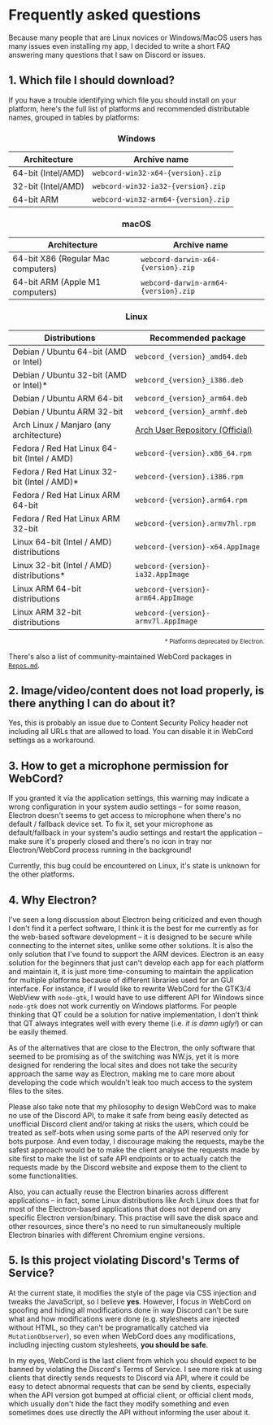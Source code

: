 # Frequently asked questions
Because many people that are Linux novices or Windows/MacOS users has many
issues even installing my app, I decided to write a short FAQ answering many
questions that I saw on Discord or issues.

## 1. Which file I should download?

If you have a trouble identifying which file you should install on your
platform, here's the full list of platforms and recommended distributable names,
grouped in tables by platforms:

<div align=center>

### Windows

| <div align=center> Architecture </div> | <div align=center> Archive name </div> |
| :------------------------------------- | :------------------------------------- |
| 64-bit (Intel/AMD)                     | `webcord-win32-x64-{version}.zip`      |
| 32-bit (Intel/AMD)                     | `webcord-win32-ia32-{version}.zip`     |
| 64-bit ARM                             | `webcord-win32-arm64-{version}.zip`    |

### macOS

| <div align=center> Architecture </div> | <div align=center> Archive name </div> |
| :------------------------------------- | :------------------------------------- |
| 64-bit X86 (Regular Mac computers)     | `webcord-darwin-x64-{version}.zip`     |
| 64-bit ARM (Apple M1 computers)        | `webcord-darwin-arm64-{version}.zip`   |

### Linux

| <div align=center> Distributions </div>     | <div align=center> Recommended package </div>       |
| :------------------------------------------ | :-------------------------------------------------- |
| Debian / Ubuntu 64-bit (AMD or Intel)       | `webcord_{version}_amd64.deb`                       |
| Debian / Ubuntu 32-bit (AMD or Intel)*      | `webcord_{version}_i386.deb`                        |
| Debian / Ubuntu ARM 64-bit                  | `webcord_{version}_arm64.deb`                       |
| Debian / Ubuntu ARM 32-bit                  | `webcord_{version}_armhf.deb`                       |
| Arch Linux / Manjaro (any architecture)     | [Arch User Repository (Official)](https://aur.archlinux.org/packages/webcord-git/) |
| Fedora / Red Hat Linux 64-bit (Intel / AMD) | `webcord-{version}.x86_64.rpm`                      |
| Fedora / Red Hat Linux 32-bit (Intel / AMD)*| `webcord-{version}.i386.rpm`                        |
| Fedora / Red Hat Linux ARM 64-bit           | `webcord-{version}.arm64.rpm`                       |
| Fedora / Red Hat Linux ARM 32-bit           | `webcord-{version}.armv7hl.rpm`                     |
| Linux 64-bit (Intel / AMD) distributions    | `webcord-{version}-x64.AppImage`                    |
| Linux 32-bit (Intel / AMD) distributions*   | `webcord-{version}-ia32.AppImage`                   |
| Linux ARM 64-bit distributions              | `webcord-{version}-arm64.AppImage`                  |
| Linux ARM 32-bit distributions              | `webcord-{version}-armv7l.AppImage`                 |

<div align='right'><sup>* Platforms deprecated by Electron. </sup></div></div>

There's also a list of community-maintained WebCord packages in [`Repos.md`].

## 2. Image/video/content does not load properly, is there anything I can do about it?
Yes, this is probably an issue due to Content Security Policy header not
including all URLs that are allowed to load. You can disable it in WebCord
settings as a workaround.

## 3. How to get a microphone permission for WebCord?
If you granted it via the application settings, this warning may indicate a
wrong configuration in your system audio settings – for some reason, Electron
doesn't seems to get access to microphone when there's no default / fallback
device set. To fix it, set your microphone as default/fallback in your system's
audio settings and restart the application – make sure it's properly closed and
there's no icon in tray nor Electron/WebCord process running in the background!

Currently, this bug could be encountered on Linux, it's state is unknown for the
other platforms.

## 4. Why Electron?

I've seen a long discussion about Electron being criticized and even though
I don't find it a perfect software, I think it is the best for me currently as
for the web-based software development – it is designed to be secure while
connecting to the internet sites, unlike some other solutions. It is also the
only solution that I've found to support the ARM devices. Electron is an easy
solution for the beginners that just can't develop each app for each platform
and maintain it, it is just more time-consuming to maintain the application for
multiple platforms because of different libraries used for an GUI interface.
For instance, if I would like to rewrite WebCord for the GTK3/4 WebView with
`node-gtk`, I would have to use different API for Windows since `node-gtk` does
not work currently on Windows platforms. For people thinking that QT could be a
solution for native implementation, I don't think that QT always integrates
well with every theme (i.e. *it is damn ugly!*) or can be easily themed.

As of the alternatives that are close to the Electron, the only software that
seemed to be promising as of the switching was NW.js, yet it is more designed
for rendering the local sites and does not take the security approach the same
way as Electron, making me to care more about developing the code which wouldn't
leak too much access to the system files to the sites.

Please also take note that my philosophy to design WebCord was to make no use
of the Discord API, to make it safe from being easily detected as unofficial
Discord client and/or taking at risks the users, which could be treated as
self-bots when using some parts of the API reserved only for bots purpose.
And even today, I discourage making the requests, maybe the safest approach
would be to make the client analyse the requests made by site first to make the
list of safe API endpoints or to actually catch the requests made by the Discord
website and expose them to the client to some functionalities.

Also, you can actually reuse the Electron binaries across different applications
– in fact, some Linux distributions like Arch Linux does that for most of the
Electron-based applications that does not depend on any specific Electron
version/binary. This practise will save the disk space and other resources,
since there's no need to run simultaneously multiple Electron binaries with 
different Chromium engine versions.

## 5. Is this project violating Discord's Terms of Service?

At the current state, it modifies the style of the page via CSS injection and
tweaks the JavaScript, so I believe **yes**. However, I focus in WebCord on
spoofing and hiding all modifications done in way Discord can't be sure what and
how modifications were done (e.g. stylesheets are injected without HTML, so they
can't be programatically catched via `MutationObserver`), so even when WebCord
does any modifications, including injecting custom stylesheets, **you should be safe**.

In my eyes, WebCord is the last client from which you should expect to be banned
by violating the Discord's Terms of Service. I see more risk at using clients
that directly sends requests to Discord via API, where it could be easy to
detect abnormal requests that can be send by clients, especially when the API
version got bumped at official client, or official client mods, which usually
don't hide the fact they modify something and even sometimes does use directly
the API without informing the user about it.

[`Repos.md`]: ./Repos.md "List of community-maintained software repositories providing WebCord."
